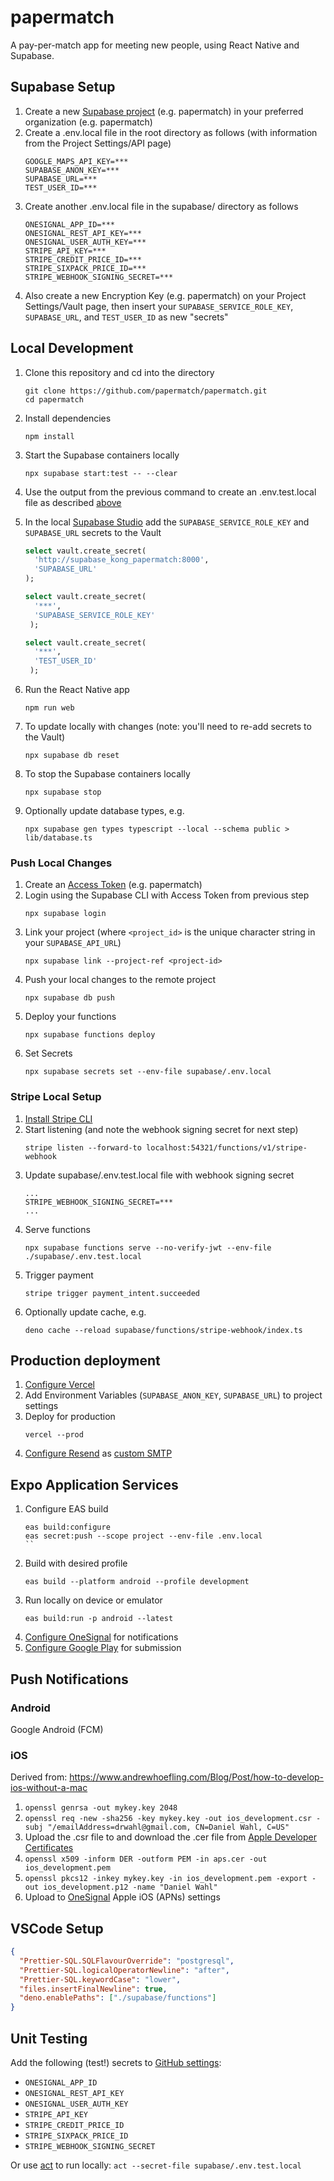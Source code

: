# papermatch

A pay-per-match app for meeting new people, using React Native and Supabase.

## Supabase Setup

1. Create a new [Supabase project](https://supabase.com/dashboard/projects) (e.g. papermatch) in your preferred organization (e.g. papermatch)
2. Create a .env.local file in the root directory as follows (with information from the Project Settings/API page)
   ```
   GOOGLE_MAPS_API_KEY=***
   SUPABASE_ANON_KEY=***
   SUPABASE_URL=***
   TEST_USER_ID=***
   ```
3. Create another .env.local file in the supabase/ directory as follows
   ```
   ONESIGNAL_APP_ID=***
   ONESIGNAL_REST_API_KEY=***
   ONESIGNAL_USER_AUTH_KEY=***
   STRIPE_API_KEY=***
   STRIPE_CREDIT_PRICE_ID=***
   STRIPE_SIXPACK_PRICE_ID=***
   STRIPE_WEBHOOK_SIGNING_SECRET=***
   ```
4. Also create a new Encryption Key (e.g. papermatch) on your Project Settings/Vault page, then insert your `SUPABASE_SERVICE_ROLE_KEY`, `SUPABASE_URL`, and `TEST_USER_ID` as new "secrets"

## Local Development

1. Clone this repository and cd into the directory
   ```
   git clone https://github.com/papermatch/papermatch.git
   cd papermatch
   ```
2. Install dependencies
   ```
   npm install
   ```
3. Start the Supabase containers locally
   ```
   npx supabase start:test -- --clear
   ```
4. Use the output from the previous command to create an .env.test.local file as described [above](#supabase-setup)
5. In the local [Supabase Studio](http://localhost:54323/project/default/sql/1) add the `SUPABASE_SERVICE_ROLE_KEY` and `SUPABASE_URL` secrets to the Vault

   ```sql
   select vault.create_secret(
     'http://supabase_kong_papermatch:8000',
     'SUPABASE_URL'
   );

   select vault.create_secret(
     '***',
     'SUPABASE_SERVICE_ROLE_KEY'
    );

   select vault.create_secret(
     '***',
     'TEST_USER_ID'
    );
   ```

6. Run the React Native app
   ```
   npm run web
   ```
7. To update locally with changes (note: you'll need to re-add secrets to the Vault)
   ```
   npx supabase db reset
   ```
8. To stop the Supabase containers locally
   ```
   npx supabase stop
   ```
9. Optionally update database types, e.g.
   ```
   npx supabase gen types typescript --local --schema public > lib/database.ts
   ```

### Push Local Changes

1. Create an [Access Token](https://supabase.com/dashboard/account/tokens) (e.g. papermatch)
2. Login using the Supabase CLI with Access Token from previous step
   ```
   npx supabase login
   ```
3. Link your project (where `<project_id>` is the unique character string in your `SUPABASE_API_URL`)
   ```
   npx supabase link --project-ref <project-id>
   ```
4. Push your local changes to the remote project
   ```
   npx supabase db push
   ```
5. Deploy your functions
   ```
   npx supabase functions deploy
   ```
6. Set Secrets
   ```
   npx supabase secrets set --env-file supabase/.env.local
   ```

### Stripe Local Setup

1. [Install Stripe CLI](https://stripe.com/docs/stripe-cli#install)
2. Start listening (and note the webhook signing secret for next step)
   ```
   stripe listen --forward-to localhost:54321/functions/v1/stripe-webhook
   ```
3. Update supabase/.env.test.local file with webhook signing secret
   ```
   ...
   STRIPE_WEBHOOK_SIGNING_SECRET=***
   ...
   ```
4. Serve functions
   ```
   npx supabase functions serve --no-verify-jwt --env-file ./supabase/.env.test.local
   ```
5. Trigger payment
   ```
   stripe trigger payment_intent.succeeded
   ```
6. Optionally update cache, e.g.
   ```
   deno cache --reload supabase/functions/stripe-webhook/index.ts
   ```

## Production deployment

1. [Configure Vercel](https://vercel.com/docs/cli)
2. Add Environment Variables (`SUPABASE_ANON_KEY`, `SUPABASE_URL`) to project settings
3. Deploy for production
   ```
   vercel --prod
   ```
4. [Configure Resend](https://resend.com/blog/how-to-configure-supabase-to-send-emails-from-your-domain) as [custom SMTP](https://supabase.com/docs/guides/auth/auth-smtp)

## Expo Application Services

1. Configure EAS build
   ```
   eas build:configure
   eas secret:push --scope project --env-file .env.local
   ``
   ```
2. Build with desired profile
   ```
   eas build --platform android --profile development
   ```
3. Run locally on device or emulator
   ```
   eas build:run -p android --latest
   ```
4. [Configure OneSignal](https://documentation.onesignal.com/docs/react-native-expo-sdk-setup) for notifications
5. [Configure Google Play](https://docs.expo.dev/submit/android/) for submission

## Push Notifications

### Android

Google Android (FCM)

### iOS

Derived from: https://www.andrewhoefling.com/Blog/Post/how-to-develop-ios-without-a-mac

1. `openssl genrsa -out mykey.key 2048`
2. `openssl req -new -sha256 -key mykey.key -out ios_development.csr -subj "/emailAddress=drwahl@gmail.com, CN=Daniel Wahl, C=US"`
3. Upload the .csr file to and download the .cer file from [Apple Developer Certificates](https://developer.apple.com/account/resources/certificates)
4. `openssl x509 -inform DER -outform PEM -in aps.cer -out ios_development.pem`
5. `openssl pkcs12 -inkey mykey.key -in ios_development.pem -export -out ios_development.p12 -name "Daniel Wahl"`
6. Upload to [OneSignal](https://onesignal.com) Apple iOS (APNs) settings

## VSCode Setup

```json
{
  "Prettier-SQL.SQLFlavourOverride": "postgresql",
  "Prettier-SQL.logicalOperatorNewline": "after",
  "Prettier-SQL.keywordCase": "lower",
  "files.insertFinalNewline": true,
  "deno.enablePaths": ["./supabase/functions"]
}
```

## Unit Testing

Add the following (test!) secrets to [GitHub settings](/settings/secrets/actions):

- `ONESIGNAL_APP_ID`
- `ONESIGNAL_REST_API_KEY`
- `ONESIGNAL_USER_AUTH_KEY`
- `STRIPE_API_KEY`
- `STRIPE_CREDIT_PRICE_ID`
- `STRIPE_SIXPACK_PRICE_ID`
- `STRIPE_WEBHOOK_SIGNING_SECRET`

Or use [act](https://github.com/nektos/act) to run locally: `act --secret-file supabase/.env.test.local`
